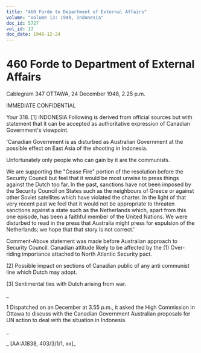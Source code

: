 ```yaml
---
title: "460 Forde to Department of External Affairs"
volume: "Volume 13: 1948, Indonesia"
doc_id: 5727
vol_id: 13
doc_date: 1948-12-24
---
```


# 460 Forde to Department of External Affairs

Cablegram 347 OTTAWA, 24 December 1948, 2.25 p.m.

IMMEDIATE CONFIDENTIAL

Your 318. [1] INDONESIA Following is derived from official sources but with statement that it can be accepted as authoritative expression of Canadian Government's viewpoint.

'Canadian Government is as disturbed as Australian Government at the possible effect on East Asia of the shooting in Indonesia.

Unfortunately only people who can gain by it are the communists.

We are supporting the "Cease Fire" portion of the resolution before the Security Council but feel that it would be most unwise to press things against the Dutch too far. In the past, sanctions have not been imposed by the Security Council on States such as the neighbours of Greece or against other Soviet satellites which have violated the charter. In the light of that very recent past we feel that it would not be appropriate to threaten sanctions against a state such as the Netherlands which, apart from this one episode, has been a faithful member of the United Nations. We were disturbed to read in the press that Australia might press for expulsion of the Netherlands; we hope that that story is not correct.'

Comment-Above statement was made before Australian approach to Security Council. Canadian attitude likely to be affected by the (1) Over-riding importance attached to North Atlantic Security pact.

(2) Possible impact on sections of Canadian public of any anti communist line which Dutch may adopt.

(3) Sentimental ties with Dutch arising from war.

_

1 Dispatched on an December at 3.55 p.m., it asked the High Commission in Ottawa to discuss with the Canadian Government Australian proposals for UN action to deal with the situation in Indonesia.

_

_ [AA:A1838, 403/3/1/1, xx]_
